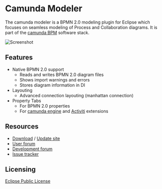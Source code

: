 Camunda Modeler
==============

The camunda modeler is a BPMN 2.0 modeling plugin for Eclipse which focuses on seamless modeling of Process and Collaboration diagrams.
It is part of the [camunda BPM](http://camunda.org) software stack.

![Screenshot](https://raw.github.com/camunda/camunda-modeler/develop/documentation/images/shot.png)

Features
------------

* Native BPMN 2.0 support
  * Reads and writes BPMN 2.0 diagram files
  * Shows import warnings and errors
  * Stores diagram information in DI
* Layouting
  * Advanced connection layouting (manhattan connection)
* Property Tabs
  * For BPMN 2.0 properties
  * For [camunda engine](http://camunda.org/implement.html) and [Activiti](http://activiti.org) extensions

Resources
---------------

* [Download](http://camunda.org/download.html) / [Update site](http://camunda.org/release/camunda-modeler/update-sites/latest/site/)
* [User forum](https://groups.google.com/forum/#!forum/camunda-bpm-users)
* [Development forum](https://groups.google.com/forum/#!forum/camunda-bpm-dev)
* [Issue tracker](https://github.com/camunda/camunda-modeler/issues)

Licensing
-------------

[Eclipse Public License](http://www.eclipse.org/legal/epl-v10.html)

[1]: https://github.com/camunda/camunda-modeler
